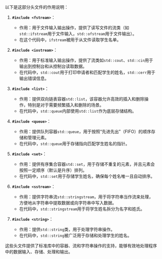 以下是这部分头文件的作用说明：

1. **`#include <fstream>`**：
   - 作用：用于文件输入输出操作，提供了读写文件的流类（如`std::ifstream`用于文件输入，`std::ofstream`用于文件输出）。
   - 在这个代码中，`ifstream`被用于从文件读取学生名单。

2. **`#include <iostream>`**：
   - 作用：用于标准输入输出操作，提供了流类如`std::cout`、`std::cin`用于输出到控制台和从控制台读取数据。
   - 在代码中，`std::cout`用于打印申请者和匹配学生的姓名，`std::cerr`用于输出错误信息。

3. **`#include <list>`**：
   - 作用：提供双向链表容器`std::list`，该容器允许高效的插入和删除操作，特别是对于需要频繁插入和删除的场景。
   - 在代码中，`std::queue`内部使用`std::list`作为底层存储结构。

4. **`#include <queue>`**：
   - 作用：提供队列容器`std::queue`，用于按照“先进先出”（FIFO）的顺序存储和管理元素。
   - 在代码中，`std::queue`用于存储指向匹配学生姓名的指针。

5. **`#include <set>`**：
   - 作用：提供有序集合容器`std::set`，用于存储不重复的元素，并且元素会按照一定顺序（默认是升序）排列。
   - 在代码中，`std::set`用于存储学生姓名，确保每个姓名唯一且自动排序。

6. **`#include <sstream>`**：
   - 作用：提供字符串流`std::stringstream`，用于将字符串当作流来处理，方便地从字符串中提取数据或向字符串中写入数据。
   - 在代码中，`std::stringstream`用于将学生姓名拆分为名字和姓氏。

7. **`#include <string>`**：
   - 作用：提供`std::string`类，用于处理字符串操作。
   - 在代码中，`std::string`被广泛用于存储和处理学生的姓名。

这些头文件提供了标准库中的容器、流和字符串操作的支持，能够有效地处理程序中的数据输入、存储、处理和输出。